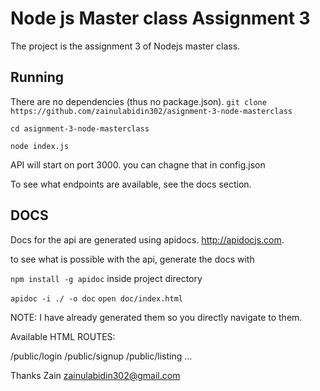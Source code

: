 # Node js Master class Assignment 3
The project is the assignment 3 of Nodejs master class.

## Running
There are no dependencies (thus no package.json).
`git clone https://github.com/zainulabidin302/asignment-3-node-masterclass`

`cd asignment-3-node-masterclass`

`node index.js`

API will start on port 3000.
you can chagne that in config.json

To see what endpoints are available, see the docs section.

## DOCS
Docs for the api are generated using apidocs. http://apidocjs.com.

to see what is possible with the api, generate the docs with

`npm install -g apidoc`
inside project directory 

`apidoc -i ./ -o doc`
`open doc/index.html`

NOTE: I have already generated them so you directly navigate to them.

Available HTML ROUTES:

/public/login
/public/signup
/public/listing 
...




Thanks Zain <zainulabidin302@gmail.com>
